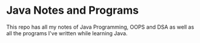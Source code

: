 # Java Notes and Programs

This repo has all my notes of Java Programming, OOPS and DSA as well as all the programs I've written while learning Java.
